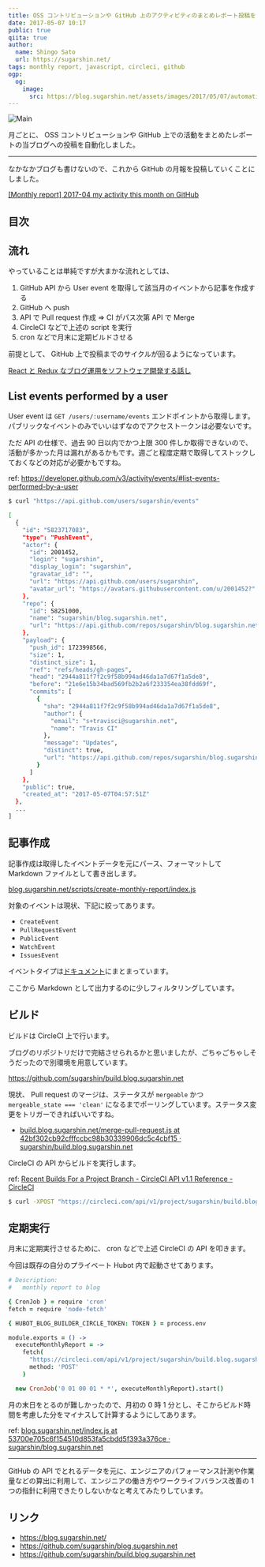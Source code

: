 ```yaml
---
title: OSS コントリビューションや GitHub 上のアクティビティのまとめレポート投稿を自動化する
date: 2017-05-07 10:17
public: true
qiita: true
author:
  name: Shingo Sato
  url: https://sugarshin.net/
tags: monthly report, javascript, circleci, github
ogp:
  og:
    image:
      src: https://blog.sugarshin.net/assets/images/2017/05/07/automation-monthly-report/main.png
---
```


![Main](/assets/images/2017/05/07/automation-monthly-report/main.png)

月ごとに、 OSS コントリビューションや GitHub 上での活動をまとめたレポートの当ブログへの投稿を自動化しました。

***

なかなかブログも書けないので、これから GitHub の月報を投稿していくことにしました。

[[Monthly report] 2017-04 my activity this month on GitHub](/2017/04/30/monthly-report-1704/)

## 目次

## 流れ

やっていることは単純ですが大まかな流れとしては、

1. GitHub API から User event を取得して該当月のイベントから記事を作成する
2. GitHub へ push
3. API で Pull request 作成 => CI がパス次第 API で Merge
4. CircleCI などで上述の script を実行
5. cron などで月末に定期ビルドさせる

前提として、 GitHub 上で投稿までのサイクルが回るようになっています。

[React と Redux なブログ運用をソフトウェア開発する話し](/2016/07/14/blog-like-software-development/)

## List events performed by a user

User event は `GET /users/:username/events` エンドポイントから取得します。パブリックなイベントのみでいいはずなのでアクセストークンは必要ないです。

ただ API の仕様で、過去 90 日以内でかつ上限 300 件しか取得できないので、活動が多かった月は漏れがあるかもです。週ごと程度定期で取得してストックしておくなどの対応が必要かもですね。

ref: https://developer.github.com/v3/activity/events/#list-events-performed-by-a-user

```bash
$ curl "https://api.github.com/users/sugarshin/events"

[
  {
    "id": "5823717083",
    "type": "PushEvent",
    "actor": {
      "id": 2001452,
      "login": "sugarshin",
      "display_login": "sugarshin",
      "gravatar_id": "",
      "url": "https://api.github.com/users/sugarshin",
      "avatar_url": "https://avatars.githubusercontent.com/u/2001452?"
    },
    "repo": {
      "id": 58251000,
      "name": "sugarshin/blog.sugarshin.net",
      "url": "https://api.github.com/repos/sugarshin/blog.sugarshin.net"
    },
    "payload": {
      "push_id": 1723998566,
      "size": 1,
      "distinct_size": 1,
      "ref": "refs/heads/gh-pages",
      "head": "2944a811f7f2c9f58b994ad46da1a7d67f1a5de8",
      "before": "21e6e15b34bad569fb2b2a6f233354ea38fdd69f",
      "commits": [
        {
          "sha": "2944a811f7f2c9f58b994ad46da1a7d67f1a5de8",
          "author": {
            "email": "s+travisci@sugarshin.net",
            "name": "Travis CI"
          },
          "message": "Updates",
          "distinct": true,
          "url": "https://api.github.com/repos/sugarshin/blog.sugarshin.net/commits/2944a811f7f2c9f58b994ad46da1a7d67f1a5de8"
        }
      ]
    },
    "public": true,
    "created_at": "2017-05-07T04:57:51Z"
  },
  ...
]
```

## 記事作成

記事作成は取得したイベントデータを元にパース、フォーマットして Markdown ファイルとして書き出します。

[blog.sugarshin.net/scripts/create-monthly-report/index.js](https://github.com/sugarshin/blog.sugarshin.net/blob/6370f753134c3ba9592afd7cac5c7640746a060e/scripts/create-monthly-report/index.js)

対象のイベントは現状、下記に絞ってあります。

- `CreateEvent`
- `PullRequestEvent`
- `PublicEvent`
- `WatchEvent`
- `IssuesEvent`

イベントタイプは[ドキュメント](https://developer.github.com/v3/activity/events/types/)にまとまっています。

ここから Markdown として出力するのに少しフィルタリングしています。

## ビルド

ビルドは CircleCI 上で行います。

ブログのリポジトリだけで完結させられるかと思いましたが、ごちゃごちゃしそうだったので別環境を用意しています。

https://github.com/sugarshin/build.blog.sugarshin.net

現状、 Pull request のマージは、ステータスが `mergeable` かつ `mergeable_state === 'clean'` になるまでポーリングしています。ステータス変更をトリガーできればいいですね。

- [build.blog.sugarshin.net/merge-pull-request.js at 42bf302cb92cfffccbc98b30339906dc5c4cbf15 · sugarshin/build.blog.sugarshin.net](https://github.com/sugarshin/build.blog.sugarshin.net/blob/42bf302cb92cfffccbc98b30339906dc5c4cbf15/merge-pull-request.js#L36)

CircleCI の API からビルドを実行します。

ref: [Recent Builds For a Project Branch - CircleCI API v1.1 Reference - CircleCI](https://circleci.com/docs/api/v1-reference/#recent-builds-project-branch)

```bash
$ curl -XPOST "https://circleci.com/api/v1/project/sugarshin/build.blog.sugarshin.net/tree/monthly-report?circle-token=$TOKEN"
```

## 定期実行

月末に定期実行させるために、 cron などで上述 CircleCI の API を叩きます。

今回は既存の自分のプライベート Hubot 内で起動させてあります。

```coffeescript
# Description:
#   monthly report to blog

{ CronJob } = require 'cron'
fetch = require 'node-fetch'

{ HUBOT_BLOG_BUILDER_CIRCLE_TOKEN: TOKEN } = process.env

module.exports = () ->
  executeMonthlyReport = ->
    fetch(
      "https://circleci.com/api/v1/project/sugarshin/build.blog.sugarshin.net/tree/monthly-report?circle-token=#{TOKEN}"
      method: 'POST'
    )

  new CronJob('0 01 00 01 * *', executeMonthlyReport).start()
```

月の末日をとるのが難しかったので、月初の 0 時 1 分とし、そこからビルド時間を考慮した分をマイナスして計算するようにしてあります。

ref: [blog.sugarshin.net/index.js at 53700e705c6f154510d853fa5cbdd5f393a376ce · sugarshin/blog.sugarshin.net]( https://github.com/sugarshin/blog.sugarshin.net/blob/53700e705c6f154510d853fa5cbdd5f393a376ce/scripts/create-monthly-report/index.js#L42)

***

GitHub の API でとれるデータを元に、エンジニアのパフォーマンス計測や作業量などの算出に利用して、エンジニアの働き方やワークライフバランス改善の 1 つの指針に利用できたりしないかなと考えてみたりしています。

## リンク

- https://blog.sugarshin.net/
- https://github.com/sugarshin/blog.sugarshin.net
- https://github.com/sugarshin/build.blog.sugarshin.net
